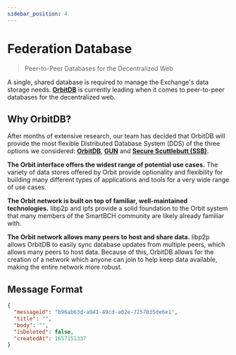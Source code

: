 ```yaml
---
sidebar_position: 4
---
```


# Federation Database

> Peer-to-Peer Databases for the Decentralized Web

A single, shared database is required to manage the Exchange's data storage needs. [__OrbitDB__](https://github.com/orbitdb) is currently leading when it comes to peer-to-peer databases for the decentralized web.

## Why OrbitDB?

After months of extensive research, our team has decided that OrbitDB will provide the most flexible Distributed Database System (DDS) of the three options we considered: [__OrbitDB__](https://github.com/orbitdb), [__GUN__](https://gun.eco/) and [__Secure Scuttlebutt (SSB)__](https://www.scuttlebutt.nz/).

__The Orbit interface offers the widest range of potential use cases.__ The variety of data stores offered by Orbit provide optionality and flexibility for building many different types of applications and tools for a very wide range of use cases.

__The Orbit network is built on top of familiar, well-maintained technologies.__ libp2p and ipfs provide a solid foundation to the Orbit system that many members of the SmartBCH community are likely already familiar with.

__The Orbit network allows many peers to host and share data.__ libp2p allows OrbitDB to easily sync database updates from multiple peers, which allows many peers to host data. Because of this, OrbitDB allows for the creation of a network which anyone can join to help keep data available, making the entire network more robust.

## Message Format

```json
{
  "messageid": "b96ab63d-a941-49cd-a02e-7257035de6e1",
  "title": "",
  "body": "",
  "isDeleted": false,
  "createdAt": 1657151337
}
```
